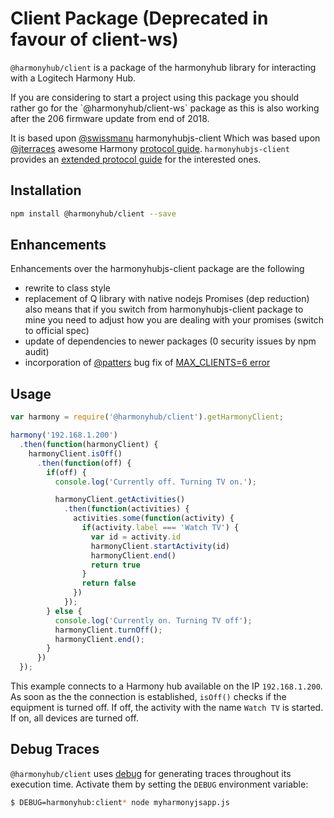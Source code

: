 # Client Package (Deprecated in favour of client-ws)

`@harmonyhub/client` is a package of the harmonyhub library for interacting with a Logitech Harmony Hub.

<aside class="notice">
If you are considering to start a project using this package you should rather go for the `@harmonyhub/client-ws` package as this is also working after the 206 firmware update from end of 2018.
</aside>

It is based upon [@swissmanu](https://github.com/swissmanu) harmonyhubjs-client
Which was based upon [@jterraces](https://github.com/jterrace) awesome Harmony
[protocol guide](https://github.com/jterrace/pyharmony/blob/master/PROTOCOL.md). `harmonyhubjs-client` provides an
[extended protocol guide](https://github.com/swissmanu/harmonyhubjs-client/tree/master/docs/protocol) for the interested ones.


## Installation
```bash
npm install @harmonyhub/client --save
```

## Enhancements

Enhancements over the harmonyhubjs-client package are the following
* rewrite to class style
* replacement of Q library with native nodejs Promises (dep reduction) also means that if you switch from harmonyhubjs-client package to mine you need to adjust how you are dealing with your promises (switch to official spec)
* update of dependencies to newer packages (0 security issues by npm audit)
* incorporation of [@patters](https://github.com/patters) bug fix of [MAX_CLIENTS=6 error](https://github.com/swissmanu/harmonyhubjs-client/pull/43)

## Usage
```javascript
var harmony = require('@harmonyhub/client').getHarmonyClient;

harmony('192.168.1.200')
  .then(function(harmonyClient) {
    harmonyClient.isOff()
      .then(function(off) {
        if(off) {
          console.log('Currently off. Turning TV on.');

          harmonyClient.getActivities()
            .then(function(activities) {
              activities.some(function(activity) {
                if(activity.label === 'Watch TV') {
                  var id = activity.id
                  harmonyClient.startActivity(id)
                  harmonyClient.end()
                  return true
                }
                return false
              })
            });
        } else {
          console.log('Currently on. Turning TV off');
          harmonyClient.turnOff();
          harmonyClient.end();
        }
      })
  });
```

This example connects to a Harmony hub available on the IP `192.168.1.200`. As soon as the the connection is established, `isOff()` checks if the equipment is turned off. If off, the activity with the name `Watch TV` is started. If on, all devices are turned off.

## Debug Traces
`@harmonyhub/client` uses [debug](https://github.com/visionmedia/debug) for generating traces throughout its execution time. Activate them by setting the `DEBUG` environment variable:

```bash
$ DEBUG=harmonyhub:client* node myharmonyjsapp.js
```
